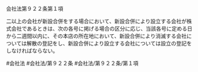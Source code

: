 会社法第９２２条第１項

二以上の会社が新設合併をする場合において、新設合併により設立する会社が株式会社であるときは、次の各号に掲げる場合の区分に応じ、当該各号に定める日から二週間以内に、その本店の所在地において、新設合併により消滅する会社については解散の登記をし、新設合併により設立する会社については設立の登記をしなければならない。

#会社法
#会社法/第９２２条
#会社法/第９２２条/第１項
